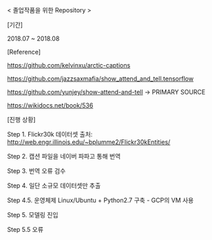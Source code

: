 < 졸업작품을 위한 Repository >


[기간]

2018.07 ~ 2018.08


[Reference]

https://github.com/kelvinxu/arctic-captions

https://github.com/jazzsaxmafia/show_attend_and_tell.tensorflow

https://github.com/yunjey/show-attend-and-tell    -> PRIMARY SOURCE

https://wikidocs.net/book/536



[진행 상황]

Step 1. Flickr30k 데이터셋 출처: http://web.engr.illinois.edu/~bplumme2/Flickr30kEntities/

Step 2. 캡션 파일을 네이버 파파고 통해 번역

Step 3. 번역 오류 검수

Step 4. 일단 소규모 데이터셋만 추출

Step 4.5. 운영체제 Linux/Ubuntu + Python2.7 구축 - GCP의 VM 사용

Step 5. 모델링 진입

Step 5.5 오류 
